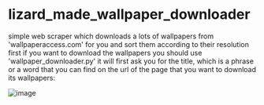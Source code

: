 # lizard_made_wallpaper_downloader
simple web scraper which downloads a lots of wallpapers from 'wallpaperaccess.com' for you and sort them according to their resolution
first if you want to download the wallpapers you should use 'wallpaper_downloader.py'
it will first ask you for the title, which is a phrase or a word that you can find on the url of the page that you want to download its wallpapers:


![image](https://user-images.githubusercontent.com/72849089/113472141-30c1ef80-9476-11eb-92c8-6a2e86193857.png)
